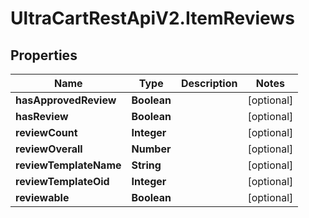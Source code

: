 # UltraCartRestApiV2.ItemReviews

## Properties
Name | Type | Description | Notes
------------ | ------------- | ------------- | -------------
**hasApprovedReview** | **Boolean** |  | [optional] 
**hasReview** | **Boolean** |  | [optional] 
**reviewCount** | **Integer** |  | [optional] 
**reviewOverall** | **Number** |  | [optional] 
**reviewTemplateName** | **String** |  | [optional] 
**reviewTemplateOid** | **Integer** |  | [optional] 
**reviewable** | **Boolean** |  | [optional] 


